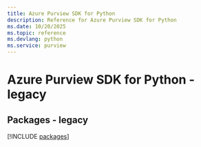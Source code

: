 ```yaml
---
title: Azure Purview SDK for Python
description: Reference for Azure Purview SDK for Python
ms.date: 10/20/2025
ms.topic: reference
ms.devlang: python
ms.service: purview
---
```

# Azure Purview SDK for Python - legacy
## Packages - legacy
[!INCLUDE [packages](purview-index.md)]